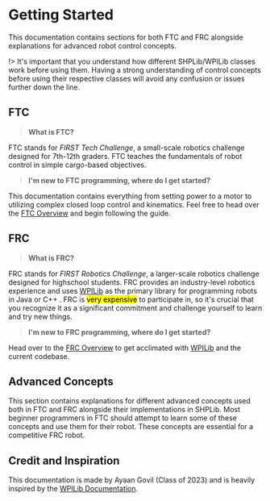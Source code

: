 # Getting Started

This documentation contains sections for both FTC and FRC alongside explanations for advanced robot control concepts. 

!> It's important that you understand how different SHPLib/WPILib classes work before using them. Having a strong understanding of control concepts before using their respective classes will avoid any confusion or issues further down the line.

## FTC

> **What is FTC?**

FTC stands for *FIRST Tech Challenge*, a small-scale robotics challenge designed for 7th-12th graders. FTC teaches the fundamentals of robot control in simple cargo-based objectives.

> **I'm new to FTC programming, where do I get started?**

This documentation contains everything from setting power to a motor to utilizing complex closed loop control and kinematics. Feel free to head over the [FTC Overview](/ftc/) and begin following the guide.

## FRC

> **What is FRC?**

FRC stands for *FIRST Robotics Challenge*, a larger-scale robotics challenge designed for highschool students. FRC provides an industry-level robotics experience and uses [WPILib](https://docs.wpilib.org/en/stable/index.html) as the primary library for programming robots in Java or C++ . FRC is <mark>very expensive</mark> to participate in, so it's crucial that you recognize it as a significant commitment and challenge yourself to learn and try new things.


> **I'm new to FRC programming, where do I get started?**

Head over to the [FRC Overview](/frc/) to get acclimated with [WPILib](https://docs.wpilib.org/en/stable/index.html) and the current codebase.

## Advanced Concepts

This section contains explanations for different advanced concepts used both in FTC and FRC alongside their implementations in SHPLib. Most beginner programmers in FTC should attempt to learn some of these concepts and use them for their robot. These concepts are essential for a competitive FRC robot.

## Credit and Inspiration

This documentation is made by Ayaan Govil (Class of 2023) and is heavily inspired by the [WPILib Documentation](https://docs.wpilib.org/en/stable/index.html). 
